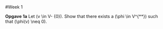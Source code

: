 #Week 1 

**Opgave 1a** Let \(v \in V- \{0\}\). Show that there exists a \(\phi \in V^{**}\) such that \(\phi(v) \neq 0\). 